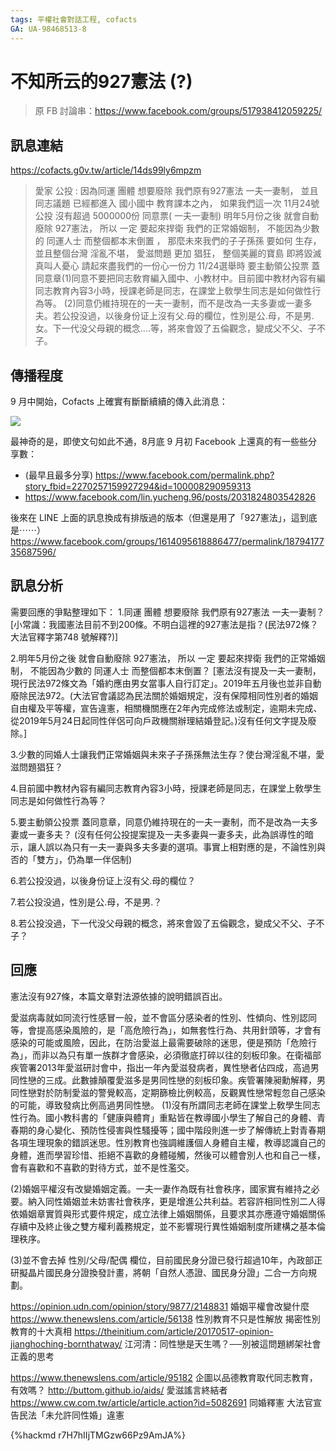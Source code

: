 ```yaml
---
tags: 平權社會對話工程, cofacts
GA: UA-98468513-8
---
```


# 不知所云的927憲法 (?)

> 原 FB 討論串：https://www.facebook.com/groups/517938412059225/

## 訊息連結

https://cofacts.g0v.tw/article/14ds99ly6mpzm

> 愛家 公投 : 因為同運 團體 想要廢除 我們原有927憲法 一夫一妻制， 並且 同志議題 已經都進入 國小國中 教育課本之內， 如果我們這一次 11月24號 公投 沒有超過 5000000份 同意票( 一夫一妻制) 明年5月份之後 就會自動廢除 927憲法， 所以 一定 要起來捍衛 我們的正常婚姻制， 不能因為少數的 同運人士 而整個都本末倒置 ， 那麼未來我們的子子孫孫 要如何 生存， 並且整個台灣 淫亂不堪， 愛滋問題 更加 猖狂， 整個美麗的寶島 即將毀滅 真叫人憂心 請起來盡我們的一份心一份力 11/24選舉時 要主動領公投票 蓋同意章(1)同意不要把同志敎育編入國中、小教材中。目前國中教材內容有編同志教育內容3小時，授課老師是同志，在課堂上敎學生同志是如何做性行為等。 (2)同意仍維持現在的一夫一妻制，而不是改為一夫多妻或一妻多夫。若公投没過，以後身份证上沒有父.母的欄位，性別是公.母，不是男.女。下一代没父母親的概念....等，將來會毀了五倫觀念，變成父不父、子不子。



## 傳播程度

9 月中開始，Cofacts 上確實有斷斷續續的傳入此消息：

![](https://g0vhackmd.blob.core.windows.net/g0v-hackmd-images/upload_18e74003a0070753980384eaed5d2788)

最神奇的是，即使文句如此不通，8月底 9 月初 Facebook 上還真的有一些些分享數：
- (最早且最多分享) https://www.facebook.com/permalink.php?story_fbid=2270257159927294&id=100008290959313
- https://www.facebook.com/lin.yucheng.96/posts/2031824803542826

後來在 LINE 上面的訊息換成有排版過的版本（但還是用了「927憲法」，這到底是⋯⋯）
https://www.facebook.com/groups/1614095618886477/permalink/1879417735687596/

## 訊息分析

需要回應的爭點整理如下：
1.同運 團體 想要廢除 我們原有927憲法 一夫一妻制？
[小常識：我國憲法目前不到200條。不明白這裡的927憲法是指？(民法972條？大法官釋字第748 號解釋?)]

2.明年5月份之後 就會自動廢除 927憲法， 所以 一定 要起來捍衛 我們的正常婚姻制， 不能因為少數的 同運人士 而整個都本末倒置？
[憲法沒有提及一夫一妻制，現行民法972條文為「婚約應由男女當事人自行訂定」。2019年五月後也並非自動廢除民法972。(大法官會議認為民法關於婚姻規定，沒有保障相同性別者的婚姻自由權及平等權，宣告違憲，相關機關應在2年內完成修法或制定，逾期未完成、從2019年5月24日起同性伴侶可向戶政機關辦理結婚登記。)沒有任何文字提及廢除。]

3.少數的同婚人士讓我們正常婚姻與未來子子孫孫無法生存？使台灣淫亂不堪，愛滋問題猖狂？

4.目前國中教材內容有編同志教育內容3小時，授課老師是同志，在課堂上敎學生同志是如何做性行為等？

5.要主動領公投票 蓋同意章，同意仍維持現在的一夫一妻制，而不是改為一夫多妻或一妻多夫？
(沒有任何公投提案提及一夫多妻與一妻多夫，此為誤導性的暗示，讓人誤以為只有一夫一妻與多夫多妻的選項。事實上相對應的是，不論性別與否的「雙方」，仍為單一伴侶制)

6.若公投没過，以後身份证上沒有父.母的欄位？

7.若公投没過，性別是公.母，不是男.？

8.若公投没過，下一代没父母親的概念，將來會毀了五倫觀念，變成父不父、子不子？



## 回應

憲法沒有927條，本篇文章對法源依據的說明錯誤百出。

愛滋病毒就如同流行性感冒一般，並不會區分感染者的性別、性傾向、性別認同等，會提高感染風險的，是「高危險行為」，如無套性行為、共用針頭等，才會有感染的可能或風險，因此，在防治愛滋上最需要破除的迷思，便是預防「危險行為」，而非以為只有單一族群才會感染，必須徹底打碎以往的刻板印象。在衛福部疾管署2013年愛滋研討會中，指出一年內愛滋發病者，異性戀者佔四成，高過男同性戀的三成。此數據顛覆愛滋多是男同性戀的刻板印象。疾管署陳昶勳解釋，男同性戀對於防制愛滋的警覺較高，定期篩檢比例較高，反觀異性戀常輕忽自己感染的可能，導致發病比例高過男同性戀。
(1)沒有所謂同志老師在課堂上敎學生同志性行為。國小教科書的「健康與體育」重點皆在教導國小學生了解自己的身體、青春期的身心變化、預防性侵害與性騷擾等；國中階段則進一步了解傳統上對青春期各項生理現象的錯誤迷思。性別教育也強調維護個人身體自主權，教導認識自己的身體，進而學習珍惜、拒絕不喜歡的身體碰觸，然後可以體會別人也和自己一樣，會有喜歡和不喜歡的對待方式，並不是性濫交。

(2)婚姻平權沒有改變婚姻定義。一夫一妻作為既有社會秩序，國家實有維持之必要。納入同性婚姻並未妨害社會秩序，更是增進公共利益。若容許相同性別二人得依婚姻章實質與形式要件規定，成立法律上婚姻關係，且要求其亦應遵守婚姻關係存續中及終止後之雙方權利義務規定，並不影響現行異性婚姻制度所建構之基本倫理秩序。

(3)並不會去掉 性別/父母/配偶 欄位，目前國民身分證已發行超過10年，內政部正研擬晶片國民身分證換發計畫，將朝「自然人憑證、國民身分證」二合一方向規劃。

https://opinion.udn.com/opinion/story/9877/2148831
婚姻平權會改變什麼
https://www.thenewslens.com/article/56138
性別教育不只是性解放 揭密性別教育的十大真相
https://theinitium.com/article/20170517-opinion-jianghoching-bornthatway/
江河清：同性戀是天生嗎？──別被這問題綁架社會正義的思考

https://www.thenewslens.com/article/95182
企圖以品德教育取代同志教育，有效嗎？
http://buttom.github.io/aids/
愛滋謠言終結者
https://www.cw.com.tw/article/article.action?id=5082691
同婚釋憲 大法官宣告民法「未允許同性婚」違憲

{%hackmd r7H7hIIjTMGzw66Pz9AmJA%}